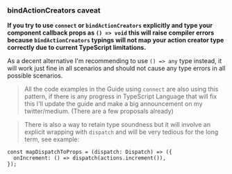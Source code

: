 ### bindActionCreators caveat
**If you try to use `connect` or `bindActionCreators` explicitly and type your component callback props as `() => void` this will raise compiler errors because `bindActionCreators` typings will not map your action creator type correctly due to current TypeScript limitations.**

As a decent alternative I'm recommending to use `() => any` type instead, it will work just fine in all scenarios and should not cause any type errors in all possible scenarios.

> All the code examples in the Guide using `connect` are also using this pattern, if there is any progress in TypeScript Language that will fix this I'll update the guide and make a big announcement on my twitter/medium. (There are a few proposals already)

> There is also a way to retain type soundness but it will involve an explicit wrapping with `dispatch` and will be very tedious for the long term, see example:
```
const mapDispatchToProps = (dispatch: Dispatch) => ({
  onIncrement: () => dispatch(actions.increment()),
});
```